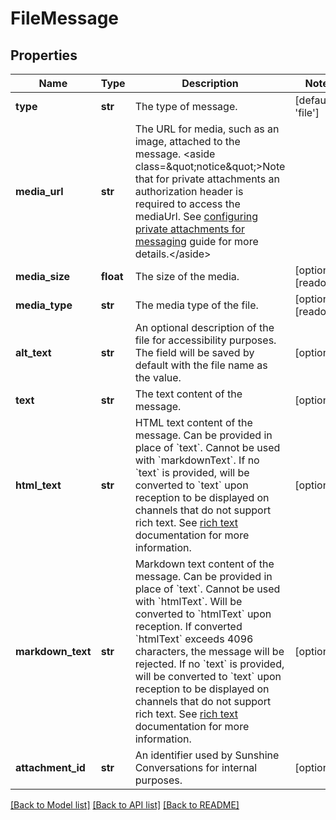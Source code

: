 # FileMessage

## Properties
Name | Type | Description | Notes
------------ | ------------- | ------------- | -------------
**type** | **str** | The type of message. | [default to 'file']
**media_url** | **str** | The URL for media, such as an image, attached to the message. &lt;aside class&#x3D;\&quot;notice\&quot;&gt;Note that for private attachments an authorization header is required to access the mediaUrl. See [configuring private attachments for messaging](https://developer.zendesk.com/documentation/zendesk-web-widget-sdks/messaging_private_attachments/) guide for more details.&lt;/aside&gt;  | 
**media_size** | **float** | The size of the media. | [optional] [readonly] 
**media_type** | **str** | The media type of the file. | [optional] [readonly] 
**alt_text** | **str** | An optional description of the file for accessibility purposes. The field will be saved by default with the file name as the value. | [optional] 
**text** | **str** | The text content of the message. | [optional] 
**html_text** | **str** | HTML text content of the message. Can be provided in place of &#x60;text&#x60;. Cannot be used with &#x60;markdownText&#x60;. If no &#x60;text&#x60; is provided, will be converted to &#x60;text&#x60; upon reception to be displayed on channels that do not support rich text. See [rich text](https://docs.smooch.io/guide/structured-messages/rich-text) documentation for more information. | [optional] 
**markdown_text** | **str** | Markdown text content of the message. Can be provided in place of &#x60;text&#x60;. Cannot be used with &#x60;htmlText&#x60;. Will be converted to &#x60;htmlText&#x60; upon reception. If converted &#x60;htmlText&#x60; exceeds 4096 characters, the message will be rejected. If no &#x60;text&#x60; is provided, will be converted to &#x60;text&#x60; upon reception to be displayed on channels that do not support rich text. See [rich text](https://docs.smooch.io/guide/structured-messages/rich-text) documentation for more information. | [optional] 
**attachment_id** | **str** | An identifier used by Sunshine Conversations for internal purposes. | [optional] 

[[Back to Model list]](../README.md#documentation-for-models) [[Back to API list]](../README.md#documentation-for-api-endpoints) [[Back to README]](../README.md)


